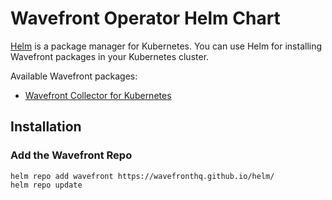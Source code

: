 # Wavefront Operator Helm Chart

[Helm](https://helm.sh/) is a package manager for Kubernetes. You can use Helm for installing Wavefront packages in your Kubernetes cluster.

Available Wavefront packages:
- [Wavefront Collector for Kubernetes](./wavefront/)

## Installation

### Add the Wavefront Repo
```
helm repo add wavefront https://wavefronthq.github.io/helm/
helm repo update
```
